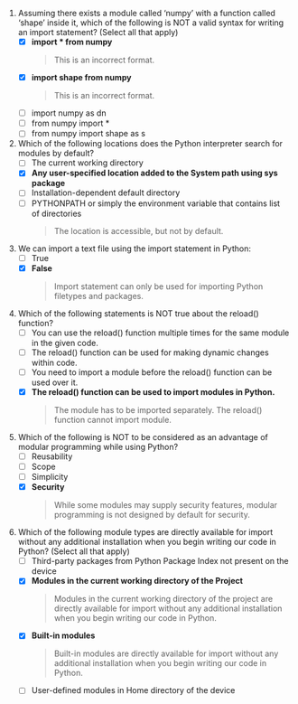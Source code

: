 1. Assuming there exists a module called ‘numpy’ with a function called ‘shape’ inside it, which of the following is NOT a valid syntax for writing an import statement? (Select all that apply)
    - [x] **import * from numpy**
        > This is an incorrect format.
    - [x] **import shape from numpy**
        > This is an incorrect format.
    - [ ] import numpy as dn
    - [ ] from numpy import *
    - [ ] from numpy import shape as s

2. Which of the following locations does the Python interpreter search for modules by default?
    - [ ] The current working directory
    - [x] **Any user-specified location added to the System path using sys package**
    - [ ] Installation-dependent default directory
    - [ ] PYTHONPATH or simply the environment variable that contains list of directories 
        > The location is accessible, but not by default.

3. We can import a text file using the import statement in Python:
   - [ ] True
   - [x] **False**
       >  Import statement can only be used for importing Python filetypes and packages.

4. Which of the following statements is NOT true about the reload() function?
   - [ ] You can use the reload() function multiple times for the same module in the given code.
   - [ ] The reload() function can be used for making dynamic changes within code.
   - [ ] You need to import a module before the reload() function can be used over it.
   - [x] **The reload() function can be used to import modules in Python.**
       > The module has to be imported separately. The reload() function cannot import module.

5. Which of the following is NOT to be considered as an advantage of modular programming while using Python?
   - [ ] Reusability
   - [ ] Scope
   - [ ] Simplicity
   - [x] **Security**
       > While some modules may supply security features, modular programming is not designed by default for security.

6. Which of the following module types are directly available for import without any additional installation when you begin writing our code in Python? (Select all that apply)
   - [ ] Third-party packages from Python Package Index not present on the device
   - [x] **Modules in the current working directory of the Project**
       > Modules in the current working directory of the project are directly available for import without any additional installation when you begin writing our code in Python.
   - [x] **Built-in modules**
       > Built-in modules are directly available for import without any additional installation when you begin writing our code in Python.
   - [ ] User-defined modules in Home directory of the device